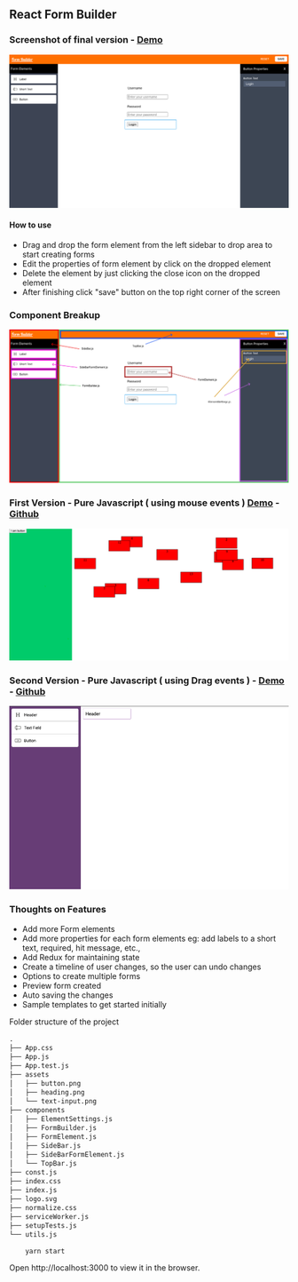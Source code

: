 
## React Form Builder

### Screenshot of final version - [Demo](https://sad-mclean-051869.netlify.app/)
![Final version](./src/assets/final-app.png)

#### How to use
- Drag and drop the form element from the left sidebar to drop area to start creating forms
- Edit the properties of form element by click on the dropped element
- Delete the element by just clicking the close icon on the dropped element
- After finishing click "save" button on the top right corner of the screen 

### Component Breakup
![Component Breakup](./src/assets/Frame-with-components.png)

### First Version - Pure Javascript ( using mouse events ) [Demo](https://laughing-edison-270381.netlify.app/) -  [Github](https://github.com/karthikricssion/js-drag-and-drop)
![First version js mouse events](./src/assets/version-one.png)

### Second Version - Pure Javascript ( using Drag events ) - [Demo](https://sharp-lewin-7964ae.netlify.app/) - [Github](https://github.com/karthikricssion/js-drag-and-drop)
![Second version js drag events](./src/assets/version-two.png)

### Thoughts on Features
- Add more Form elements
- Add more properties for each form elements eg: add labels to a short text, required, hit message, etc.,
- Add Redux for maintaining state
- Create a timeline of user changes, so the user can undo changes
- Options to create multiple forms
- Preview form created
- Auto saving the changes
- Sample templates to get started initially 

Folder structure of the project
```
.
├── App.css
├── App.js
├── App.test.js
├── assets
│   ├── button.png
│   ├── heading.png
│   └── text-input.png
├── components
│   ├── ElementSettings.js
│   ├── FormBuilder.js
│   ├── FormElement.js
│   ├── SideBar.js
│   ├── SideBarFormElement.js
│   └── TopBar.js
├── const.js
├── index.css
├── index.js
├── logo.svg
├── normalize.css
├── serviceWorker.js
├── setupTests.js
└── utils.js

```

```
    yarn start
```
Open http://localhost:3000 to view it in the browser.
